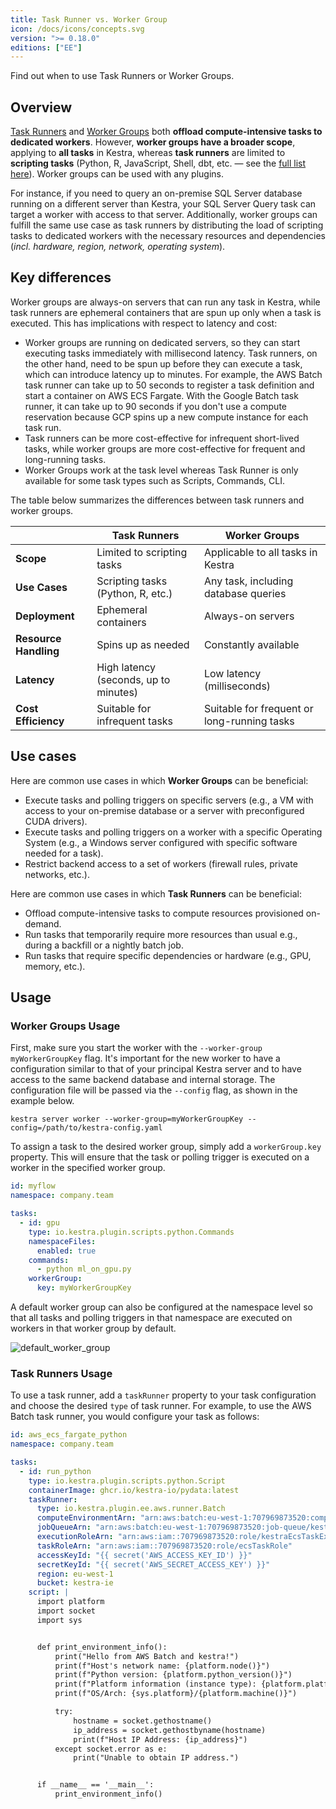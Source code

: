 ```yaml
---
title: Task Runner vs. Worker Group
icon: /docs/icons/concepts.svg
version: ">= 0.18.0"
editions: ["EE"]
---
```


Find out when to use Task Runners or Worker Groups.

## Overview
[Task Runners](./index.md) and [Worker Groups](../06.enterprise/04.scalability/worker-group.md) both **offload compute-intensive tasks to dedicated workers**. However, **worker groups have a broader scope**, applying to **all tasks** in Kestra, whereas **task runners** are limited to **scripting tasks** (Python, R, JavaScript, Shell, dbt, etc. — see the [full list here](./01.overview.md#plugins-supporting-task-runners)). Worker groups can be used with any plugins.

For instance, if you need to query an on-premise SQL Server database running on a different server than Kestra, your SQL Server Query task can target a worker with access to that server. Additionally, worker groups can fulfill the same use case as task runners by distributing the load of scripting tasks to dedicated workers with the necessary resources and dependencies (_incl. hardware, region, network, operating system_).

## Key differences
Worker groups are always-on servers that can run any task in Kestra, while task runners are ephemeral containers that are spun up only when a task is executed. This has implications with respect to latency and cost:
- Worker groups are running on dedicated servers, so they can start executing tasks immediately with millisecond latency. Task runners, on the other hand, need to be spun up before they can execute a task, which can introduce latency up to minutes. For example, the AWS Batch task runner can take up to 50 seconds to register a task definition and start a container on AWS ECS Fargate. With the Google Batch task runner, it can take up to 90 seconds if you don't use a compute reservation because GCP spins up a new compute instance for each task run.
- Task runners can be more cost-effective for infrequent short-lived tasks, while worker groups are more cost-effective for frequent and long-running tasks.
- Worker Groups work at the task level whereas Task Runner is only available for some task types such as Scripts, Commands, CLI.

The table below summarizes the differences between task runners and worker groups.

|                       | Task Runners                          | Worker Groups                               |
|-----------------------|---------------------------------------|---------------------------------------------|
| **Scope**             | Limited to scripting tasks            | Applicable to all tasks in Kestra           |
| **Use Cases**         | Scripting tasks (Python, R, etc.)     | Any task, including database queries        |
| **Deployment**        | Ephemeral containers                  | Always-on servers                           |
| **Resource Handling** | Spins up as needed                    | Constantly available                        |
| **Latency**           | High latency (seconds, up to minutes) | Low latency (milliseconds)                  |
| **Cost Efficiency**   | Suitable for infrequent tasks         | Suitable for frequent or long-running tasks |


## Use cases

Here are common use cases in which **Worker Groups** can be beneficial:
- Execute tasks and polling triggers on specific servers (e.g., a VM with access to your on-premise database or a server with preconfigured CUDA drivers).
- Execute tasks and polling triggers on a worker with a specific Operating System (e.g., a Windows server configured with specific software needed for a task).
- Restrict backend access to a set of workers (firewall rules, private networks, etc.).

Here are common use cases in which **Task Runners** can be beneficial:
- Offload compute-intensive tasks to compute resources provisioned on-demand.
- Run tasks that temporarily require more resources than usual e.g., during a backfill or a nightly batch job.
- Run tasks that require specific dependencies or hardware (e.g., GPU, memory, etc.).

## Usage

### Worker Groups Usage

First, make sure you start the worker with the `--worker-group myWorkerGroupKey` flag. It's important for the new worker to have a configuration similar to that of your principal Kestra server and to have access to the same backend database and internal storage. The configuration file will be passed via the `--config` flag, as shown in the example below.

```shell
kestra server worker --worker-group=myWorkerGroupKey --config=/path/to/kestra-config.yaml
```

To assign a task to the desired worker group, simply add a `workerGroup.key` property. This will ensure that the task or polling trigger is executed on a worker in the specified worker group.

```yaml
id: myflow
namespace: company.team

tasks:
  - id: gpu
    type: io.kestra.plugin.scripts.python.Commands
    namespaceFiles:
      enabled: true
    commands:
      - python ml_on_gpu.py
    workerGroup:
      key: myWorkerGroupKey
```

A default worker group can also be configured at the namespace level so that all tasks and polling triggers in that namespace are executed on workers in that worker group by default.

![default_worker_group](/docs/concepts/default_worker_group.png)


### Task Runners Usage

To use a task runner, add a `taskRunner` property to your task configuration and choose the desired `type` of task runner. For example, to use the AWS Batch task runner, you would configure your task as follows:

```yaml
id: aws_ecs_fargate_python
namespace: company.team

tasks:
  - id: run_python
    type: io.kestra.plugin.scripts.python.Script
    containerImage: ghcr.io/kestra-io/pydata:latest
    taskRunner:
      type: io.kestra.plugin.ee.aws.runner.Batch
      computeEnvironmentArn: "arn:aws:batch:eu-west-1:707969873520:compute-environment/kestraFargateEnvironment"
      jobQueueArn: "arn:aws:batch:eu-west-1:707969873520:job-queue/kestraJobQueue"
      executionRoleArn: "arn:aws:iam::707969873520:role/kestraEcsTaskExecutionRole"
      taskRoleArn: "arn:aws:iam::707969873520:role/ecsTaskRole"
      accessKeyId: "{{ secret('AWS_ACCESS_KEY_ID') }}"
      secretKeyId: "{{ secret('AWS_SECRET_ACCESS_KEY') }}"
      region: eu-west-1
      bucket: kestra-ie
    script: |
      import platform
      import socket
      import sys


      def print_environment_info():
          print("Hello from AWS Batch and kestra!")
          print(f"Host's network name: {platform.node()}")
          print(f"Python version: {platform.python_version()}")
          print(f"Platform information (instance type): {platform.platform()}")
          print(f"OS/Arch: {sys.platform}/{platform.machine()}")

          try:
              hostname = socket.gethostname()
              ip_address = socket.gethostbyname(hostname)
              print(f"Host IP Address: {ip_address}")
          except socket.error as e:
              print("Unable to obtain IP address.")


      if __name__ == '__main__':
          print_environment_info()
```
